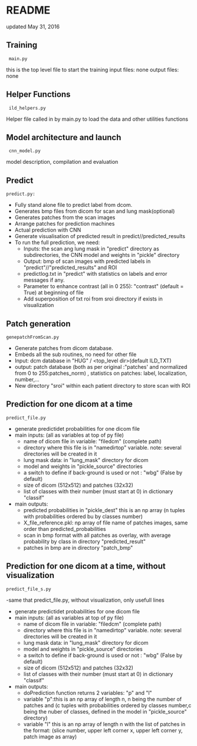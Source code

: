 # README

updated May 31, 2016

## Training 

     main.py

this is the top level file to start the training
input files:
	none
output files:
	none

## Helper Functions

     ild_helpers.py

Helper file called in by main.py to load the data and other utilities functions


## Model architecture and launch

     cnn_model.py

model description, compilation and evaluation


## Predict
	   
	predict.py: 

- Fully stand alone file to predict label from dcom.
- Generates bmp files from dicom for scan and lung mask(optional)
- Generates patches from the scan images
- Arrange patches for prediction machines
- Actual prediction with CNN
- Generate visualisation of predicted result in predict/<patient>/predicted_results
- To run the full prediction, we need:
	* Inputs: the scan ang lung mask in "predict" directory as <patient> subdirectories, the CNN model and weights in "pickle" directory
	* Output: bmp of scan images with predicted labels in "predict"/<patient>/"predicted_results" and ROI
	* predictlog.txt in "predict" with statistics on labels and error messages if any.
	* Parameter to enhance contrast (all in 0 255): "contrast" (default = True) at beginning of file
	* Add superposition of txt roi  from sroi directory if exists in visualization

## Patch generation

	genepatchFromScan.py

- Generate patches from dicom database.
- Embeds all the sub routines, no need for other file
- Input: dcm database in "HUG" / <top_level dir>(default ILD_TXT)
- output: patch database (both as per original :"patches' and normalized from 0 to 255:patches_norm) , statistics on patches: label, localization, number,...
- New directory "sroi" within each patient directory to store scan with ROI

## Prediction for one dicom at a time

	predict_file.py

- generate predictidet probabilities for one dicom file
- main inputs: (all as variables at top of py file)
	* name of dicom file in variable: "filedcm" (complete path)
	* directory where this file is in "namedirtop" variable. note: several directories will be created in it
	* lung mask data: in "lung_mask" directory for dicom
	* model and weights in "pickle_source" directories
	* a switch to define if back-ground is used or not : "wbg" (False by default)
	* size of dicom (512x512) and patches (32x32)
	* list of classes with their number (must start at 0) in dictionary "classif"
- main outputs:
	* predicted probabilities in "pickle_dest" this is an np array (n tuples with probabilities ordered bu by classes number)
	* X_file_reference.pkl: np array of file name of patches images, same order than predicted_probabilities
	* scan in bmp format with all patches as overlay, with average probability by class in directory "predicted_result"
	* patches in bmp are in directory "patch_bmp"

## Prediction for one dicom at a time, without visualization

	predict_file_s.py

-same that predict_file.py, without visualization, only usefull lines
- generate predictidet probabilities for one dicom file
- main inputs: (all as variables at top of py file)
	* name of dicom file in variable: "filedcm" (complete path)
	* directory where this file is in "namedirtop" variable. note: several directories will be created in it
	* lung mask data: in "lung_mask" directory for dicom
	* model and weights in "pickle_source" directories
	* a switch to define if back-ground is used or not : "wbg" (False by default)
	* size of dicom (512x512) and patches (32x32)
	* list of classes with their number (must start at 0) in dictionary "classif"
- main outputs:
	* doPrediction function returns 2 variables: "p" and "l"
	* variable "p":this is an np array of length n, n being the number of patches and (c tuples with probabilities ordered by classes number,c being the nuber of classes, defined in the model in "pickle_source" directory)
	* variable "l" this is an np array of length n with the list of patches in the format: (slice number, upper left corner x, upper left corner y, patch image as array)


